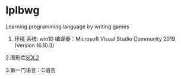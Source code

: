 # lplbwg
Learning programming language by writing games

1. 环境 
系统: win10
编译器：Microsoft Visual Studio Community 2019 (Version 16.10.3)


2.图形库[SDL2](https://github.com/libsdl-org/SDL)


3.第一门语言：C语言


